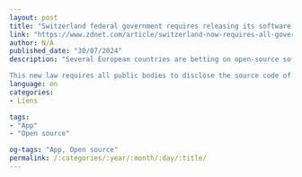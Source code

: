 ```yaml
---
layout: post
title: "Switzerland federal government requires releasing its software as open source"
link: "https://www.zdnet.com/article/switzerland-now-requires-all-government-software-to-be-open-source"
author: N/A
published_date: "30/07/2024"
description: "Several European countries are betting on open-source software. In the United States, eh, not so much. In the latest news from across the Atlantic, Switzerland has taken a major step forward with its Federal Law on the Use of Electronic Means for the Fulfillment of Government Tasks (EMBAG). This groundbreaking legislation mandates releasing open-source software (OSS) of the Federal government.

This new law requires all public bodies to disclose the source code of software developed by or for them unless third-party rights or security concerns prevent it. This public money, public code approach aims to enhance government operations' transparency, security, and efficiency."
language: en
categories:
- Liens

tags:
- "App"
- "Open source"

og-tags: "App, Open source"
permalink: /:categories/:year/:month/:day/:title/
---
```

